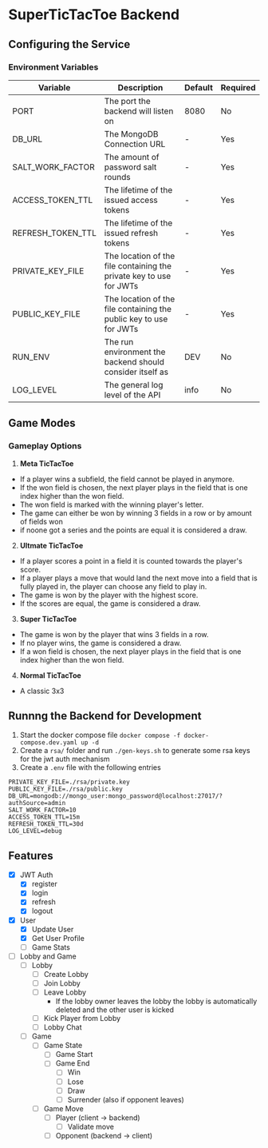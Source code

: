 # SuperTicTacToe Backend


## Configuring the Service

### Environment Variables

| Variable          | Description                                                         | Default | Required |
| ----------------- | ------------------------------------------------------------------- | ------- | -------- |
| PORT              | The port the backend will listen on                                 | 8080    | No       |
| DB_URL            | The MongoDB Connection URL                                          | -       | Yes      |
| SALT_WORK_FACTOR  | The amount of password salt rounds                                  | -       | Yes      |
| ACCESS_TOKEN_TTL  | The lifetime of the issued access tokens                            | -       | Yes      |
| REFRESH_TOKEN_TTL | The lifetime of the issued refresh tokens                           | -       | Yes      |
| PRIVATE_KEY_FILE  | The location of the file containing the private key to use for JWTs | -       | Yes      |
| PUBLIC_KEY_FILE   | The location of the file containing the public key to use for JWTs  | -       | Yes      |
| RUN_ENV           | The run environment the backend should consider itself as           | DEV     | No       |
| LOG_LEVEL         | The general log level of the API                                    | info    | No       |


## Game Modes

### Gameplay Options

1. **Meta TicTacToe**
 - If a player wins a subfield, the field cannot be played in anymore.
 - If the won field is chosen, the next player plays in the field that is one index higher than the won field.
 - The won field is marked with the winning player's letter.
 - The game can either be won by winning 3 fields in a row or by amount of fields won
 - if noone got a series and the points are equal it is considered a draw.

2. **Ultmate TicTacToe**
 - If a player scores a point in a field it is counted towards the player's score.
 - If a player plays a move that would land the next move into a field that is fully played in, the player can choose any field to play in.
 - The game is won by the player with the highest score.
 - If the scores are equal, the game is considered a draw.

3. **Super TicTacToe**
 - The game is won by the player that wins 3 fields in a row.
 - If no player wins, the game is considered a draw.
 - If a won field is chosen, the next player plays in the field that is one index higher than the won field.

4. **Normal TicTacToe**
 - A classic 3x3 

## Runnng the Backend for Development

1. Start the docker compose file `docker compose -f docker-compose.dev.yaml up -d`
2. Create a `rsa/` folder and run `./gen-keys.sh` to generate some rsa keys for the jwt auth mechanism
3. Create a `.env` file with the following entries

```dotenv
PRIVATE_KEY_FILE=./rsa/private.key
PUBLIC_KEY_FILE=./rsa/public.key
DB_URL=mongodb://mongo_user:mongo_password@localhost:27017/?authSource=admin
SALT_WORK_FACTOR=10
ACCESS_TOKEN_TTL=15m
REFRESH_TOKEN_TTL=30d
LOG_LEVEL=debug
```

## Features

- [x] JWT Auth
    - [x] register
    - [x] login
    - [x] refresh
    - [x] logout
- [x] User
    - [x] Update User
    - [x] Get User Profile
    - [ ] Game Stats
- [ ] Lobby and Game
    - [ ] Lobby
        - [ ] Create Lobby
        - [ ] Join Lobby
        - [ ] Leave Lobby
            - If the lobby owner leaves the lobby the lobby is automatically deleted and the other user is kicked
        - [ ] Kick Player from Lobby
        - [ ] Lobby Chat
    - [ ] Game
        - [ ] Game State
            - [ ] Game Start
            - [ ] Game End
                - [ ] Win
                - [ ] Lose
                - [ ] Draw
                - [ ] Surrender (also if opponent leaves)
        - [ ] Game Move
            - [ ] Player (client -> backend)
                - [ ] Validate move
            - [ ] Opponent (backend -> client)